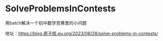 # SolveProblemsInContests
用batch解决一个初中数学竞赛里的小问题

地址：https://blog.原子核.eu.org/2023/06/28/solve-problems-in-contests/
